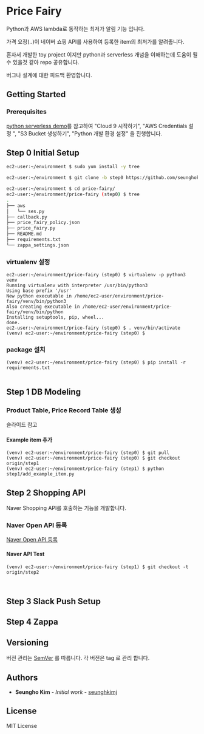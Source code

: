 # Price Fairy

Python과 AWS lambda로 동작하는 최저가 알림 기능 입니다.

가격 요정(..)이 네이버 쇼핑 API를 사용하여 등록한 item의 최저가를 알려줍니다.

혼자서 개발한 toy project 이지만 python과 serverless 개념을 이해하는데 도움이 될 수 있을것 같아 repo 공유합니다.

버그나 설계에 대한 피드백 환영합니다.


## Getting Started
<!-- These instructions will get you a copy of the project up and running on your local machine for development and testing purposes. See deployment for notes on how to deploy the project on a live system. -->

### Prerequisites

[python serverless demo](https://github.com/seunghokimj/python-serverless-demo)를 참고하여 "Cloud 9 시작하기", "AWS Credentials 설정
", "S3 Bucket 생성하기", "Python 개발 환경 설정" 을 진행합니다.

## 

## Step 0 Initial Setup

```sh
ec2-user:~/environment $ sudo yum install -y tree

ec2-user:~/environment $ git clone -b step0 https://github.com/seunghokimj/price-fairy.git

ec2-user:~/environment $ cd price-fairy/
ec2-user:~/environment/price-fairy (step0) $ tree
.
├── aws
│   └── ses.py
├── callback.py
├── price_fairy_policy.json
├── price_fairy.py
├── README.md
├── requirements.txt
└── zappa_settings.json

```

### virtualenv 설정
```
ec2-user:~/environment/price-fairy (step0) $ virtualenv -p python3 venv
Running virtualenv with interpreter /usr/bin/python3
Using base prefix '/usr'
New python executable in /home/ec2-user/environment/price-fairy/venv/bin/python3
Also creating executable in /home/ec2-user/environment/price-fairy/venv/bin/python
Installing setuptools, pip, wheel...
done.
ec2-user:~/environment/price-fairy (step0) $ . venv/bin/activate
(venv) ec2-user:~/environment/price-fairy (step0) $ 
```

### package 설치
```
(venv) ec2-user:~/environment/price-fairy (step0) $ pip install -r requirements.txt                                                      
 
```

## Step 1 DB Modeling
### Product Table, Price Record Table 생성
슬라이드 참고


#### Example item 추가 
```
(venv) ec2-user:~/environment/price-fairy (step0) $ git pull
(venv) ec2-user:~/environment/price-fairy (step0) $ git checkout origin/step1
(venv) ec2-user:~/environment/price-fairy (step1) $ python step1/add_example_item.py 

```

## Step 2 Shopping API
Naver Shopping API를 호출하는 기능을 개발합니다.

### Naver Open API 등록
[Naver Open API 등록](https://developers.naver.com/docs/common/openapiguide/appregister.md#애플리케이션-등록)


#### Naver API Test
```
(venv) ec2-user:~/environment/price-fairy (step1) $ git checkout -t origin/step2

 
```

## Step 3 Slack Push Setup


## Step 4 Zappa



<!--
### Installing

TBD


## Running the tests

TBD


## Deployment

TBD
-->
<!-- ## Contributing -->
<!-- Please read [CONTRIBUTING.md](https://gist.github.com/PurpleBooth/b24679402957c63ec426) for details on our code of conduct, and the process for submitting pull requests to us. -->

## Versioning

버전 관리는 [SemVer](http://semver.org/) 를 따릅니다. 각 버전은 tag 로 관리 합니다.

## Authors

* **Seungho Kim** - *Initial work* - [seunghkimj](https://github.com/seunghkimj)

<!-- See also the list of [contributors](https://github.com/your/project/contributors) who participated in this project. -->

## License

MIT License
<!-- MIT License - see the [LICENSE.md](LICENSE.md) file for details -->

